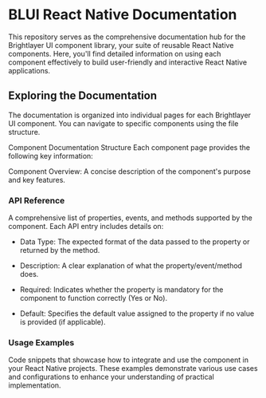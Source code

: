 # BLUI React Native Documentation

This repository serves as the comprehensive documentation hub for the Brightlayer UI component library, your suite of reusable React Native components. Here, you'll find detailed information on using each component effectively to build user-friendly and interactive React Native applications.

## Exploring the Documentation

The documentation is organized into individual pages for each Brightlayer UI component. You can navigate to specific components using the file structure.

Component Documentation Structure
Each component page provides the following key information:

Component Overview: A concise description of the component's purpose and key features.

### API Reference

A comprehensive list of properties, events, and methods supported by the component. Each API entry includes details on:

-   Data Type: The expected format of the data passed to the property or returned by the method.

-   Description: A clear explanation of what the property/event/method does.

-   Required: Indicates whether the property is mandatory for the component to function correctly (Yes or No).

-   Default: Specifies the default value assigned to the property if no value is provided (if applicable).

### Usage Examples

Code snippets that showcase how to integrate and use the component in your React Native projects. These examples demonstrate various use cases and configurations to enhance your understanding of practical implementation.
